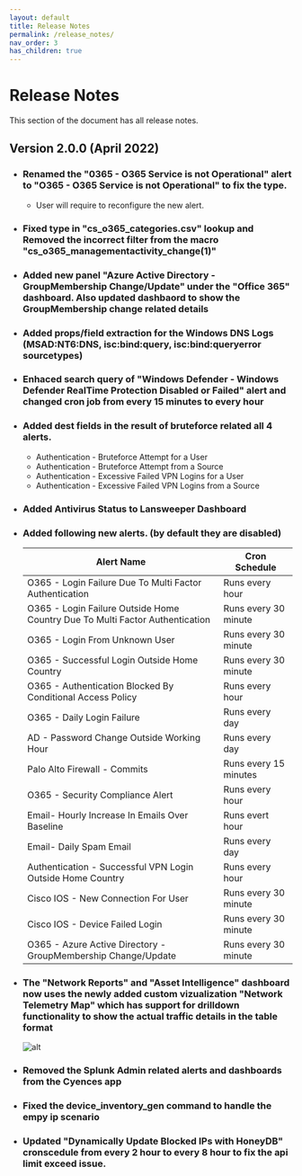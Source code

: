 ```yaml
---
layout: default
title: Release Notes
permalink: /release_notes/
nav_order: 3
has_children: true
---
```


# Release Notes
This section of the document has all release notes.

## Version 2.0.0 (April 2022)

* ### Renamed the "0365 - O365 Service is not Operational" alert to "O365 - O365 Service is not Operational" to fix the type.
    * User will require to reconfigure the new alert. 

* ### Fixed type in "cs_o365_categories.csv" lookup and Removed the incorrect filter from the macro "cs_o365_managementactivity_change(1)"

* ### Added new panel "Azure Active Directory - GroupMembership Change/Update" under the "Office 365" dashboard. Also updated dashbaord to show the GroupMembership change related details

* ### Added props/field extraction for the Windows DNS Logs (MSAD:NT6:DNS, isc:bind:query, isc:bind:queryerror sourcetypes) 

* ### Enhaced search query of "Windows Defender - Windows Defender RealTime Protection Disabled or Failed" alert and changed cron job from every 15 minutes to every hour

* ### Added dest fields in the result of bruteforce related all 4 alerts.
    * Authentication - Bruteforce Attempt for a User
    * Authentication - Bruteforce Attempt from a Source
    * Authentication - Excessive Failed VPN Logins for a User
    * Authentication - Excessive Failed VPN Logins from a Source

* ### Added Antivirus Status to Lansweeper Dashboard

* ### Added following new alerts. (by default they are disabled)
    | Alert Name | Cron Schedule |
    |------------|---------------|
    | O365 - Login Failure Due To Multi Factor Authentication | Runs every hour |
    | O365 - Login Failure Outside Home Country Due To Multi Factor Authentication | Runs every 30 minute |
    | O365 - Login From Unknown User | Runs every 30 minute |
    | O365 - Successful Login Outside Home Country | Runs every 30 minute |
    | O365 - Authentication Blocked By Conditional Access Policy | Runs every hour |
    | O365 - Daily Login Failure | Runs every day |
    | AD - Password Change Outside Working Hour | Runs every day |
    | Palo Alto Firewall - Commits | Runs every 15 minutes |
    | O365 - Security Compliance Alert | Runs every hour | 
    | Email- Hourly Increase In Emails Over Baseline | Runs evert hour |
    | Email- Daily Spam Email | Runs every day |
    | Authentication - Successful VPN Login Outside Home Country | Runs every hour |
    | Cisco IOS - New Connection For User | Runs every 30 minute |
    | Cisco IOS - Device Failed Login | Runs every 30 minute |
    | O365 - Azure Active Directory - GroupMembership Change/Update | Runs every 30 minute | 


* ### The "Network Reports" and "Asset Intelligence" dashboard now uses the newly added custom vizualization "Network Telemetry Map" which has support for drilldown functionality to show the actual traffic details in the table format 

    ![alt](https://github.com/VatsalJagani/Splunk-Cyences-App-for-Splunk/blob/master/docs/assets/network_telemetry_map.png?raw=true)

* ### Removed the Splunk Admin related alerts and dashboards from the Cyences app

* ### Fixed the device_inventory_gen command to handle the empy ip scenario

* ### Updated "Dynamically Update Blocked IPs with HoneyDB" cronscedule from every 2 hour to every 8 hour to fix the api limit exceed issue.

